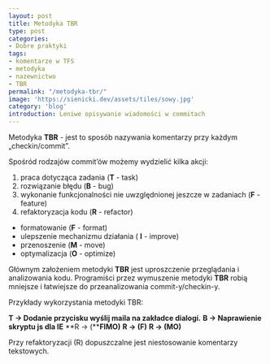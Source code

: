 ```yaml
---
layout: post
title: Metodyka TBR
type: post
categories:
- Dobre praktyki
tags:
- komentarze w TFS
- metodyka
- nazewnictwo
- TBR
permalink: "/metodyka-tbr/"
image: 'https://sienicki.dev/assets/tiles/sowy.jpg'
category: 'blog' 
introduction: Leniwe opisywanie wiadomości w commitach
---
```

Metodyka **TBR** - jest to sposób nazywania komentarzy przy każdym „checkin/commit”.

Spośród rodzajów commit’ów możemy wydzielić kilka akcji:
1. praca dotycząca zadania (**T**  - task)
2. rozwiązanie błędu (**B**  - bug)
3. wykonanie funkcjonalności nie uwzględnionej jeszcze w zadaniach (**F**  -  feature)
4. refaktoryzacja kodu (**R** - refactor)
  - formatowanie (**F** - format)
  - ulepszenie mechanizmu działania ( **I** - improve)
  - przenoszenie (**M** - move)
  - optymalizacja (**O** - optimize)

Głównym założeniem metodyki  **TBR**  jest uproszczenie przeglądania i analizowania kodu. Programiści przez wymuszenie metodyki  **TBR**  robią mniejsze i łatwiejsze do przeanalizowania commit-y/checkin-y.

Przykłady wykorzystania metodyki TBR:

**T -> Dodanie przycisku wyślij maila na zakładce dialogi.**
**B -> Naprawienie skryptu js dla IE**
**R -> (****FIMO)**
**R -> (F)**
**R -> (MO)**

Przy refaktoryzacji (R) dopuszczalne jest niestosowanie komentarzy tekstowych.